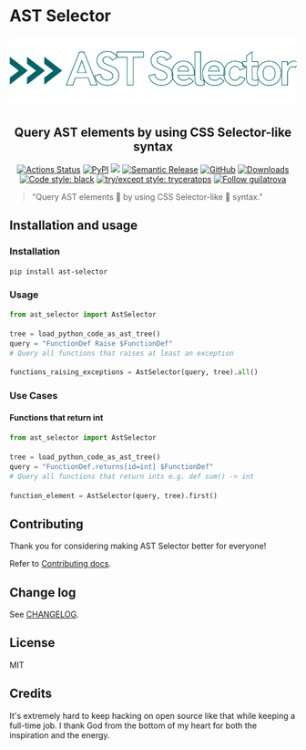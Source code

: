 # AST Selector

<p align="center">
    <img src="https://raw.githubusercontent.com/guilatrova/ast_selector/main/img/logo.png">
</p>

<h2 align="center">Query AST elements by using CSS Selector-like syntax</h2>

<p align="center">
  <a href="https://github.com/guilatrova/ast_selector/actions"><img alt="Actions Status" src="https://github.com/guilatrova/ast_selector/workflows/CI/badge.svg"></a>
  <a href="https://pypi.org/project/ast-selector/"><img alt="PyPI" src="https://img.shields.io/pypi/v/ast_selector"/></a>
  <img src="https://badgen.net/pypi/python/ast_selector" />
  <a href="https://github.com/relekang/python-semantic-release"><img alt="Semantic Release" src="https://img.shields.io/badge/%20%20%F0%9F%93%A6%F0%9F%9A%80-semantic--release-e10079.svg"></a>
  <a href="https://github.com/guilatrova/ast_selector/blob/main/LICENSE"><img alt="GitHub" src="https://img.shields.io/github/license/guilatrova/ast_selector"/></a>
  <a href="https://pepy.tech/project/ast-selector/"><img alt="Downloads" src="https://static.pepy.tech/personalized-badge/ast_selector?period=total&units=international_system&left_color=grey&right_color=blue&left_text=%F0%9F%A6%96%20Downloads"/></a>
  <a href="https://github.com/psf/black"><img alt="Code style: black" src="https://img.shields.io/badge/code%20style-black-000000.svg"/></a>
  <a href="https://github.com/guilatrova/tryceratops"><img alt="try/except style: tryceratops" src="https://img.shields.io/badge/try%2Fexcept%20style-tryceratops%20%F0%9F%A6%96%E2%9C%A8-black" /></a>
  <a href="https://twitter.com/intent/user?screen_name=guilatrova"><img alt="Follow guilatrova" src="https://img.shields.io/twitter/follow/guilatrova?style=social"/></a>
</p>

> "Query AST elements 🌲 by using CSS Selector-like 💅 syntax."

## Installation and usage

### Installation

```
pip install ast-selector
```

### Usage

```py
from ast_selector import AstSelector

tree = load_python_code_as_ast_tree()
query = "FunctionDef Raise $FunctionDef"
# Query all functions that raises at least an exception

functions_raising_exceptions = AstSelector(query, tree).all()
```

### Use Cases

#### Functions that return int

```py
from ast_selector import AstSelector

tree = load_python_code_as_ast_tree()
query = "FunctionDef.returns[id=int] $FunctionDef"
# Query all functions that return ints e.g. def sum() -> int

function_element = AstSelector(query, tree).first()
```

## Contributing

Thank you for considering making AST Selector better for everyone!

Refer to [Contributing docs](docs/CONTRIBUTING.md).

## Change log

See [CHANGELOG](CHANGELOG.md).

## License

MIT

## Credits

It's extremely hard to keep hacking on open source like that while keeping a full-time job. I thank God from the bottom of my heart for both the inspiration and the energy.
